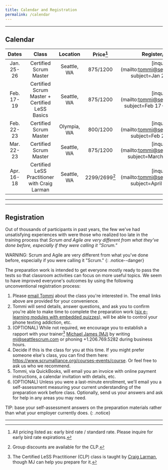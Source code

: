 ```yaml
---
title: Calendar and Registration
permalink: /calendar
---
```


----

## Calendar

| Dates       | Class         |   Location  | Price[^price] | Register/Inquire
| :----------:|:-------------:|:-----------:|:-----:|:---------------:
| Jan. 25-26 | Certified Scrum Master | Seattle, WA | $875/$1200 |[inquire](mailto:tommi@seattlescrum.com?subject=Jan 25-26 CSM)
| Feb. 17-19 | Certified Scrum Master + Certified LeSS Basics |  Seattle, WA | $875/$1200 | [inquire](mailto:tommi@seattlescrum.com?subject=Feb 17-19 CSM+CLB)
| Feb. 22-23 | Certified Scrum Master | Olympia, WA | $800/$1200 |[inquire](mailto:tommi@seattlescrum.com?subject=Feb 22-23 CSM)
| Mar. 22-23 | Certified Scrum Master | Seattle, WA | $875/$1200 |[inquire](mailto:tommi@seattlescrum.com?subject=March 22-23 CSM)
| Apr. 16-18 | Certified LeSS Practitioner with Craig Larman | Seattle, WA | $2299/$2699[^group] |[inquire](mailto:tommi@seattlescrum.com?subject=April 16-18 CLP)

----
----

## Registration

Out of thousands of participants in past years, the few we've had unsatisfying experiences with were those who realized too late in the training process that _Scrum and Agile are very different from what they've done before, especially if they were calling it "Scrum."_

WARNING: Scrum and Agile are very different from what you've done before, especially if you were calling it "Scrum."
{: .notice--danger}

The preparation work is intended to get everyone mostly ready to pass the tests so that classroom activities can focus on more useful topics.  We seem to have improved everyone's outcomes by using the following unconventional registration process:

1. Please [email Tommi](mailto:tommi@seattlescrum.com?subject=training) about the class you're interested in.  The email links above are provided for your convenience.
1. Tommi will send details, answer questions, and ask you to confirm you're able to make time to complete the preparation work ([six e-learning modules with embedded quizzes](http://ScrumTrainingSeries.com)), will be able to control your phone texting addiction, etc.
1. (OPTIONAL) While not required, we encourage you to establish a rapport with your trainer[^craig] [Michael James (MJ)](https://www.linkedin.com/in/michaeljamesseattle/) by writing <mj@seattlescrum.com> or phoning +1.206.769.5282 during business hours.
1. Decide if this is the class for you at this time.  If you might prefer someone else's class, you can find them here: <https://www.scrumalliance.org/courses-events/course>.  Or feel free to ask us who we recommend.
1. Tommi, via QuickBooks, will email you an invoice with online payment instructions, a calendar invitation with details, etc.
1. (OPTIONAL) Unless you were a last-minute enrollment, we'll email you a self-assessment measuring your current understanding of the preparation work before class.  Optionally, send us your answers and ask for help in any areas you may need.

TIP: base your self-assessment answers on the preparation materials rather than what your employer currently does.
{: .notice}

----
[^price]: All pricing listed as: early bird rate / standard rate. Please inquire for early bird rate expirations.
[^group]: Group discounts are available for the CLP.
[^craig]: The Certified LeSS Practitioner (CLP) class is taught by [Craig Larman](https://www.amazon.com/Craig-Larman/e/B000APVUN6), though MJ can help you prepare for it.
